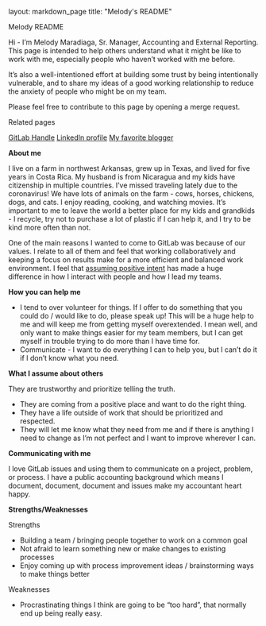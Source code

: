layout: markdown_page
title: "Melody's README"

Melody README

Hi - I’m Melody Maradiaga, Sr. Manager, Accounting and External Reporting. This page is intended to help others understand what it might be like to work with me, especially people who haven’t worked with me before.

It’s also a well-intentioned effort at building some trust by being intentionally vulnerable, and to share my ideas of a good working relationship to reduce the anxiety of people who might be on my team.

Please feel free to contribute to this page by opening a merge request.

Related pages

[GitLab Handle](https://gitlab.com/mmaradiaga)
[LinkedIn profile](https://www.linkedin.com/in/melodymaradiaga/)
[My favorite blogger](https://bethwoolsey.com/)

**About me**

I live on a farm in northwest Arkansas, grew up in Texas, and lived for five years in Costa Rica.  My husband is from Nicaragua and my kids have citizenship in multiple countries.  I’ve missed traveling lately due to the coronavirus!  We have lots of animals on the farm - cows, horses, chickens, dogs, and cats.  I enjoy reading, cooking, and watching movies.  It’s important to me to leave the world a better place for my kids and grandkids - I recycle, try not to purchase a lot of plastic if I can help it, and I try to be kind more often than not.

One of the main reasons I wanted to come to GitLab was because of our values.  I relate to all of them and feel that working collaboratively and keeping a focus on results make for a more efficient and balanced work environment.  I feel that [assuming positive intent](https://about.gitlab.com/handbook/values/#assume-positive-intent) has made a huge difference in how I interact with people and how I lead my teams.

**How you can help me**

- I tend to over volunteer for things.  If I offer to do something that you could do / would like to do, please speak up!  This will be a huge help to me and will keep me from getting myself overextended.  I mean well, and only want to make things easier for my team members, but I can get myself in trouble trying to do more than I have time for.
- Communicate - I want to do everything I can to help you, but I can’t do it if I don’t know what you need.

**What I assume about others**

They are trustworthy and prioritize telling the truth. 
- They are coming from a positive place and want to do the right thing.
- They have a life outside of work that should be prioritized and respected.
- They will let me know what they need from me and if there is anything I need to change as I’m not perfect and I want to improve wherever I can.

**Communicating with me**

I love GitLab issues and using them to communicate on a project, problem, or process.  I have a public accounting background which means I document, document, document and issues make my accountant heart happy.

**Strengths/Weaknesses**

Strengths
- Building a team / bringing people together to work on a common goal
- Not afraid to learn something new or make changes to existing processes
- Enjoy coming up with process improvement ideas / brainstorming ways to make things better

Weaknesses
- Procrastinating things I think are going to be “too hard”, that normally end up being really easy.